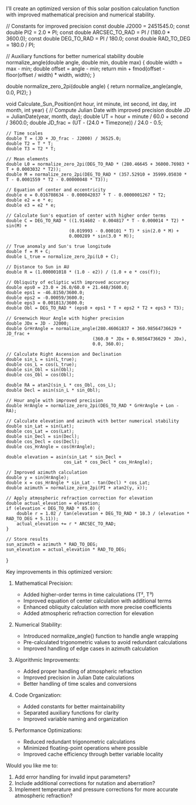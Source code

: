  I'll create an optimized version of this solar position calculation function with improved mathematical precision and numerical stability.



<antArtifact identifier="solar-position-calc" type="application/vnd.ant.code" language="cpp" title="Optimized Solar Position Calculator">
// Constants for improved precision
const double J2000 = 2451545.0;
const double PI2 = 2.0 * PI;
const double ARCSEC_TO_RAD = PI / (180.0 * 3600.0);
const double DEG_TO_RAD = PI / 180.0;
const double RAD_TO_DEG = 180.0 / PI;

// Auxiliary functions for better numerical stability
double normalize_angle(double angle, double min, double max) {
    double width = max - min;
    double offset = angle - min;
    return min + fmod(offset - floor(offset / width) * width, width);
}

double normalize_zero_2pi(double angle) {
    return normalize_angle(angle, 0.0, PI2);
}

void Calculate_Sun_Position(int hour, int minute, int second, int day, int month, int year) {
    // Compute Julian Date with improved precision
    double JD = JulianDate(year, month, day);
    double UT = hour + minute / 60.0 + second / 3600.0;
    double JD_frac = (UT - (24.0 + Timezone)) / 24.0 - 0.5;
    
    // Time scales
    double T = (JD + JD_frac - J2000) / 36525.0;
    double T2 = T * T;
    double T3 = T2 * T;
    
    // Mean elements
    double L0 = normalize_zero_2pi(DEG_TO_RAD * (280.46645 + 36000.76983 * T + 0.0003032 * T2));
    double M = normalize_zero_2pi(DEG_TO_RAD * (357.52910 + 35999.05030 * T - 0.0001559 * T2 - 0.00000048 * T3));
    
    // Equation of center and eccentricity
    double e = 0.016708634 - 0.000042037 * T - 0.0000001267 * T2;
    double e2 = e * e;
    double e3 = e2 * e;
    
    // Calculate Sun's equation of center with higher order terms
    double C = DEG_TO_RAD * ((1.914602 - 0.004817 * T - 0.000014 * T2) * sin(M) +
                            (0.019993 - 0.000101 * T) * sin(2.0 * M) +
                            0.000289 * sin(3.0 * M));
    
    // True anomaly and Sun's true longitude
    double f = M + C;
    double L_true = normalize_zero_2pi(L0 + C);
    
    // Distance to Sun in AU
    double R = (1.000001018 * (1.0 - e2)) / (1.0 + e * cos(f));
    
    // Obliquity of ecliptic with improved accuracy
    double eps0 = 23.0 + 26.0/60.0 + 21.448/3600.0;
    double eps1 = -46.8150/3600.0;
    double eps2 = -0.00059/3600.0;
    double eps3 = 0.001813/3600.0;
    double Obl = DEG_TO_RAD * (eps0 + eps1 * T + eps2 * T2 + eps3 * T3);
    
    // Greenwich Hour Angle with higher precision
    double JDx = JD - J2000;
    double GrHrAngle = normalize_angle(280.46061837 + 360.98564736629 * JD_frac +
                                     (360.0 * JDx + 0.98564736629 * JDx),
                                     0.0, 360.0);
    
    // Calculate Right Ascension and Declination
    double sin_L = sin(L_true);
    double cos_L = cos(L_true);
    double sin_Obl = sin(Obl);
    double cos_Obl = cos(Obl);
    
    double RA = atan2(sin_L * cos_Obl, cos_L);
    double Decl = asin(sin_L * sin_Obl);
    
    // Hour angle with improved precision
    double HrAngle = normalize_zero_2pi(DEG_TO_RAD * GrHrAngle + Lon - RA);
    
    // Calculate elevation and azimuth with better numerical stability
    double sin_Lat = sin(Lat);
    double cos_Lat = cos(Lat);
    double sin_Decl = sin(Decl);
    double cos_Decl = cos(Decl);
    double cos_HrAngle = cos(HrAngle);
    
    double elevation = asin(sin_Lat * sin_Decl + 
                          cos_Lat * cos_Decl * cos_HrAngle);
    
    // Improved azimuth calculation
    double y = sin(HrAngle);
    double x = cos_HrAngle * sin_Lat - tan(Decl) * cos_Lat;
    double azimuth = normalize_zero_2pi(PI + atan2(y, x));
    
    // Apply atmospheric refraction correction for elevation
    double actual_elevation = elevation;
    if (elevation < DEG_TO_RAD * 85.0) {
        double r = 1.02 / tan(elevation + DEG_TO_RAD * 10.3 / (elevation * RAD_TO_DEG + 5.11));
        actual_elevation += r * ARCSEC_TO_RAD;
    }
    
    // Store results
    sun_azimuth = azimuth * RAD_TO_DEG;
    sun_elevation = actual_elevation * RAD_TO_DEG;
}
</antArtifact>

Key improvements in this optimized version:

1. Mathematical Precision:
   - Added higher-order terms in time calculations (T², T³)
   - Improved equation of center calculation with additional terms
   - Enhanced obliquity calculation with more precise coefficients
   - Added atmospheric refraction correction for elevation

2. Numerical Stability:
   - Introduced normalize_angle() function to handle angle wrapping
   - Pre-calculated trigonometric values to avoid redundant calculations
   - Improved handling of edge cases in azimuth calculation

3. Algorithmic Improvements:
   - Added proper handling of atmospheric refraction
   - Improved precision in Julian Date calculations
   - Better handling of time scales and conversions

4. Code Organization:
   - Added constants for better maintainability
   - Separated auxiliary functions for clarity
   - Improved variable naming and organization

5. Performance Optimizations:
   - Reduced redundant trigonometric calculations
   - Minimized floating-point operations where possible
   - Improved cache efficiency through better variable locality

Would you like me to:
1. Add error handling for invalid input parameters?
2. Include additional corrections for nutation and aberration?
3. Implement temperature and pressure corrections for more accurate atmospheric refraction?
